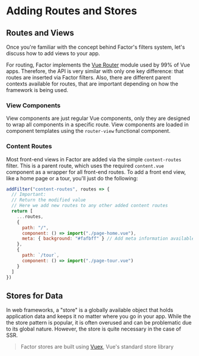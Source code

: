 # Adding Routes and Stores

## Routes and Views

Once you're familiar with the concept behind Factor's filters system, let's discuss how to add views to your app.

For routing, Factor implements the [Vue Router](https://router.vuejs.org/) module used by 99% of Vue apps. Therefore, the API is very similar with only one key difference: that routes are inserted via Factor filters. Also, there are different parent contexts available for routes, that are important depending on how the framework is being used.

### View Components

View components are just regular Vue components, only they are designed to wrap all components in a specific route. View components are loaded in component templates using the `router-view` functional component.

### Content Routes

Most front-end views in Factor are added via the simple `content-routes` filter. This is a parent route, which uses the required `content.vue` component as a wrapper for all front-end routes. To add a front end view, like a home page or a tour, you'll just do the following:

```javascript
addFilter("content-routes", routes => {
  // Important:
  // Return the modified value
  // Here we add new routes to any other added content routes
  return [
    ...routes,
    {
      path: "/",
      component: () => import("./page-home.vue"),
      meta: { background: "#fafbff" } // Add meta information available to all components (e.g. this.$route.meta.background from component)
    },
    {
      path: `/tour`,
      component: () => import("./page-tour.vue")
    }
  ]
})
```

## Stores for Data

In web frameworks, a "store" is a globally available object that holds application data and keeps it no matter where you go in your app. While the the store pattern is popular, it is often overused and can be problematic due to its global nature. However, the store is quite necessary in the case of SSR.

> Factor stores are built using [Vuex](https://vuex.vuejs.org/), Vue's standard store library
